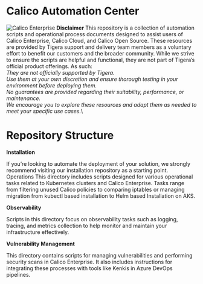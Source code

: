 # Calico Automation Center
![Calico Enterprise](https://docs.tigera.io/img/calico-enterprise-logo.webp)
**Disclaimer**
This repository is a collection of automation scripts and operational process documents designed to assist users of Calico Enterprise, Calico Cloud, and Calico Open Source.
These resources are provided by Tigera support and delivery team members as a voluntary effort to benefit our customers and the broader community.
While we strive to ensure the scripts are helpful and functional, they are not part of Tigera’s official product offerings. As such:\
_They are not officially supported by Tigera._\
_Use them at your own discretion and ensure thorough testing in your environment before deploying them.\
No guarantees are provided regarding their suitability, performance, or maintenance.\
We encourage you to explore these resources and adapt them as needed to meet your specific use cases._\

# Repository Structure

**Installation**

If you’re looking to automate the deployment of your solution, we strongly recommend visiting our installation repository as a starting point.
Operations
This directory includes scripts designed for various operational tasks related to Kubernetes clusters and Calico Enterprise. Tasks range from filtering unused Calico policies to comparing iptables or managing migration from kubectl based installation to Helm based Installation on AKS.

**Observability**

Scripts in this directory focus on observability tasks such as logging, tracing, and metrics collection to help monitor and maintain your infrastructure effectively.

**Vulnerability Management**

This directory contains scripts for managing vulnerabilities and performing security scans in Calico Enterprise. It also includes instructions for integrating these processes with tools like Kenkis in Azure DevOps pipelines.
